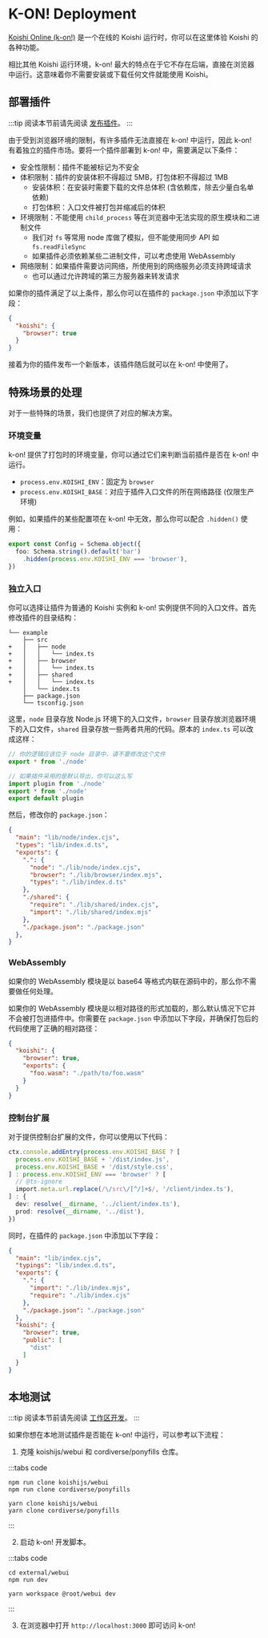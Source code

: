 # K-ON! Deployment

[Koishi Online (k-on!)](https://koishi.online/) 是一个在线的 Koishi 运行时，你可以在这里体验 Koishi 的各种功能。

相比其他 Koishi 运行环境，k-on! 最大的特点在于它不存在后端，直接在浏览器中运行。这意味着你不需要安装或下载任何文件就能使用 Koishi。

## 部署插件

:::tip
阅读本节前请先阅读 [发布插件](../../guide/develop/publish.md)。
:::

由于受到浏览器环境的限制，有许多插件无法直接在 k-on! 中运行，因此 k-on! 有着独立的插件市场。要将一个插件部署到 k-on! 中，需要满足以下条件：

- 安全性限制：插件不能被标记为不安全
- 体积限制：插件的安装体积不得超过 5MB，打包体积不得超过 1MB
  - 安装体积：在安装时需要下载的文件总体积 (含依赖库，除去少量白名单依赖)
  - 打包体积：入口文件被打包并缩减后的体积
- 环境限制：不能使用 `child_process` 等在浏览器中无法实现的原生模块和二进制文件
  - 我们对 `fs` 等常用 node 库做了模拟，但不能使用同步 API 如 `fs.readFileSync`
  - 如果插件必须依赖某些二进制文件，可以考虑使用 WebAssembly
- 网络限制：如果插件需要访问网络，所使用到的网络服务必须支持跨域请求
  - 也可以通过允许跨域的第三方服务器来转发请求

如果你的插件满足了以上条件，那么你可以在插件的 `package.json` 中添加以下字段：

```json
{
  "koishi": {
    "browser": true
  }
}
```

接着为你的插件发布一个新版本，该插件随后就可以在 k-on! 中使用了。

## 特殊场景的处理

对于一些特殊的场景，我们也提供了对应的解决方案。

### 环境变量

k-on! 提供了打包时的环境变量，你可以通过它们来判断当前插件是否在 k-on! 中运行。

- `process.env.KOISHI_ENV`：固定为 `browser`
- `process.env.KOISHI_BASE`：对应于插件入口文件的所在网络路径 (仅限生产环境)

例如，如果插件的某些配置项在 k-on! 中无效，那么你可以配合 `.hidden()` 使用：

```ts
export const Config = Schema.object({
  foo: Schema.string().default('bar')
    .hidden(process.env.KOISHI_ENV === 'browser'),
})
```

### 独立入口

你可以选择让插件为普通的 Koishi 实例和 k-on! 实例提供不同的入口文件。首先修改插件的目录结构：

```diff{3-8}
└── example
    ├── src
+   │   ├── node
+   │   │   └── index.ts
+   │   ├── browser
+   │   │   └── index.ts
+   │   ├── shared
+   │   │   └── index.ts
    │   └── index.ts
    ├── package.json
    └── tsconfig.json
```

这里，`node` 目录存放 Node.js 环境下的入口文件，`browser` 目录存放浏览器环境下的入口文件，`shared` 目录存放一些两者共用的代码。原本的 `index.ts` 可以改成这样：

```ts
// 你的逻辑应该位于 node 目录中，请不要修改这个文件
export * from './node'

// 如果插件采用的是默认导出，你可以这么写
import plugin from './node'
export * from './node'
export default plugin
```

然后，修改你的 `package.json`：

```json title=package.json
{
  "main": "lib/node/index.cjs",
  "types": "lib/index.d.ts",
  "exports": {
    ".": {
      "node": "./lib/node/index.cjs",
      "browser": "./lib/browser/index.mjs",
      "types": "./lib/index.d.ts"
    },
    "./shared": {
      "require": "./lib/shared/index.cjs",
      "import": "./lib/shared/index.mjs"
    },
    "./package.json": "./package.json"
  },
}
```

### WebAssembly

如果你的 WebAssembly 模块是以 base64 等格式内联在源码中的，那么你不需要做任何处理。

如果你的 WebAssembly 模块是以相对路径的形式加载的，那么默认情况下它并不会被打包进插件中。你需要在 `package.json` 中添加以下字段，并确保打包后的代码使用了正确的相对路径：

```json
{
  "koishi": {
    "browser": true,
    "exports": {
      "foo.wasm": "./path/to/foo.wasm"
    }
  }
}
```

### 控制台扩展

对于提供控制台扩展的文件，你可以使用以下代码：

```ts
ctx.console.addEntry(process.env.KOISHI_BASE ? [
  process.env.KOISHI_BASE + '/dist/index.js',
  process.env.KOISHI_BASE + '/dist/style.css',
] : process.env.KOISHI_ENV === 'browser' ? [
  // @ts-ignore
  import.meta.url.replace(/\/src\/[^/]+$/, '/client/index.ts'),
] : {
  dev: resolve(__dirname, '../client/index.ts'),
  prod: resolve(__dirname, '../dist'),
})
```

同时，在插件的 `package.json` 中添加以下字段：

```json
{
  "main": "lib/index.cjs",
  "typings": "lib/index.d.ts",
  "exports": {
    ".": {
      "import": "./lib/index.mjs",
      "require": "./lib/index.cjs"
    },
    "./package.json": "./package.json"
  },
  "koishi": {
    "browser": true,
    "public": [
      "dist"
    ]
  }
}
```

## 本地测试

:::tip
阅读本节前请先阅读 [工作区开发](../../guide/develop/workspace.md)。
:::

如果你想在本地测试插件是否能在 k-on! 中运行，可以参考以下流程：

1. 克隆 koishijs/webui 和 cordiverse/ponyfills 仓库。

:::tabs code

```npm
npm run clone koishijs/webui
npm run clone cordiverse/ponyfills
```

```yarn
yarn clone koishijs/webui
yarn clone cordiverse/ponyfills
```

:::

2. 启动 k-on! 开发脚本。

:::tabs code

```npm
cd external/webui
npm run dev
```

```yarn
yarn workspace @root/webui dev
```

:::

3. 在浏览器中打开 `http://localhost:3000` 即可访问 k-on!
